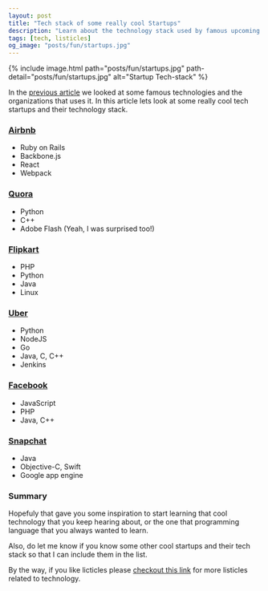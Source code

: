 ```yaml
---
layout: post
title: "Tech stack of some really cool Startups"
description: "Learn about the technology stack used by famous upcoming Startups and Apps. See which Startups use your favorite technologies like Ruby, Python, NodeJS, JavaScript."
tags: [tech, listicles]
og_image: "posts/fun/startups.jpg"
---
```


{% include image.html path="posts/fun/startups.jpg" path-detail="posts/fun/startups.jpg" alt="Startup Tech-stack" %}

In the [previous article](http://ngninja.com/posts/famous-companies-tech-stack) we looked at some famous technologies and the organizations that uses it. In this article lets look at some really cool tech startups and their technology stack.


### [Airbnb](https://www.airbnb.com/)
- Ruby on Rails
- Backbone.js
- React
- Webpack


### [Quora](https://www.quora.com/)
- Python
- C++
- Adobe Flash (Yeah, I was surprised too!)


### [Flipkart](https://www.flipkart.com/)
- PHP
- Python
- Java
- Linux


### [Uber](https://www.uber.com/)
- Python
- NodeJS
- Go
- Java, C, C++
- Jenkins


### [Facebook](https://www.facebook.com/)
- JavaScript
- PHP
- Java, C++


### [Snapchat](https://www.snapchat.com/)
- Java
- Objective-C, Swift
- Google app engine


### Summary
Hopefuly that gave you some inspiration to start learning that cool technology that you keep hearing about, or the one that programming language that you always wanted to learn.

Also, do let me know if you know some other cool startups and their tech stack so that I can include them in the list.

By the way, if you like licticles please [checkout this link](http://ngninja.com/tag/listicles/) for more listicles related to technology.